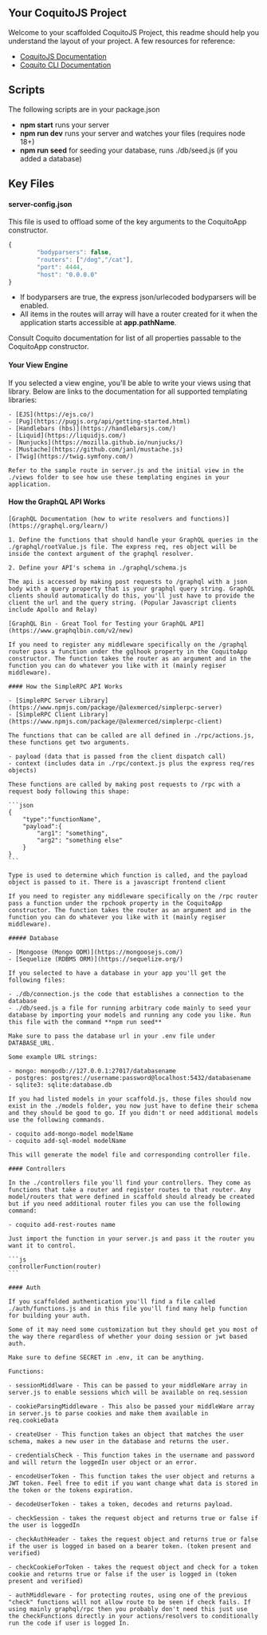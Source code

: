 ## Your CoquitoJS Project

Welcome to your scaffolded CoquitoJS Project, this readme should help you understand the layout of your project. A few resources for reference:
    
- [CoquitoJS Documentation](https://www.npmjs.com/package/coquito)
- [Coquito CLI Documentation](https://www.npmjs.com/package/coquito-cli)
    
## Scripts
    
The following scripts are in your package.json
    
- **npm start** runs your server
- **npm run dev** runs your server and watches your files (requires node 18+)
- **npm run seed** for seeding your database, runs ./db/seed.js (if you added a database)
    
## Key Files
    
#### server-config.json
    
This file is used to offload some of the key arguments to the CoquitoApp constructor.
    
```js
{
        "bodyparsers": false,
        "routers": ["/dog","/cat"],
        "port": 4444,        
        "host": "0.0.0.0"
}
```
    
- If bodyparsers are true, the express json/urlecoded bodyparsers will be enabled.
- All items in the routes will array will have a router created for it when the application starts accessible at **app.pathName**.
    
Consult Coquito documentation for list of all properties passable to the CoquitoApp constructor.
    
#### Your View Engine
    
If you selected a view engine, you'll be able to write your views using that library. Below are links to the documentation for all supported templating libraries:
    
    - [EJS](https://ejs.co/)
    - [Pug](https://pugjs.org/api/getting-started.html)
    - [Handlebars (hbs)](https://handlebarsjs.com/)
    - [Liquid](https://liquidjs.com/)
    - [Nunjucks](https://mozilla.github.io/nunjucks/)
    - [Mustache](https://github.com/janl/mustache.js)
    - [Twig](https://twig.symfony.com/)
    
    Refer to the sample route in server.js and the initial view in the ./views folder to see how use these templating engines in your application.
    
#### How the GraphQL API Works
    
    [GraphQL Documentation (how to write resolvers and functions)](https://graphql.org/learn/)
    
    1. Define the functions that should handle your GraphQL queries in the ./graphql/rootValue.js file. The express req, res object will be inside the context argument of the graphql resolver.
    
    2. Define your API's schema in ./graphql/schema.js
    
    The api is accessed by making post requests to /graphql with a json body with a query property that is your graphql query string. GraphQL clients should automatically do this, you'll just have to provide the client the url and the query string. (Popular Javascript clients include Apollo and Relay)
    
    [GraphQL Bin - Great Tool for Testing your GraphQL API](https://www.graphqlbin.com/v2/new)
    
    If you need to register any middleware specifically on the /graphql router pass a function under the gqlhook property in the CoquitoApp constructor. The function takes the router as an argument and in the function you can do whatever you like with it (mainly regiser middleware).
    
    #### How the SimpleRPC API Works
    
    - [SimpleRPC Server Library](https://www.npmjs.com/package/@alexmerced/simplerpc-server)
    - [SimpleRPC Client Library](https://www.npmjs.com/package/@alexmerced/simplerpc-client)
    
    The functions that can be called are all defined in ./rpc/actions.js, these functions get two arguments.
    
    - payload (data that is passed from the client dispatch call)
    - context (includes data in ./rpc/context.js plus the express req/res objects)
    
    These functions are called by making post requests to /rpc with a request body following this shape:
    
    ```json
    {
        "type":"functionName",
        "payload":{
            "arg1": "something",
            "arg2": "something else"
        }
    }
    ```
    
    Type is used to determine which function is called, and the payload object is passed to it. There is a javascript frontend client
    
    If you need to register any middleware specifically on the /rpc router pass a function under the rpchook property in the CoquitoApp constructor. The function takes the router as an argument and in the function you can do whatever you like with it (mainly regiser middleware).
    
    ##### Database

    - [Mongoose (Mongo ODM)](https://mongoosejs.com/)
    - [Sequelize (RDBMS ORM)](https://sequelize.org/)
    
    If you selected to have a database in your app you'll get the following files:
    
    - ./db/connection.js the code that establishes a connection to the database
    - ./db/seed.js a file for running arbitrary code mainly to seed your database by importing your models and running any code you like. Run this file with the command **npm run seed**
    
    Make sure to pass the database url in your .env file under DATABASE_URL.
    
    Some example URL strings:
    
    - mongo: mongodb://127.0.0.1:27017/databasename
    - postgres: postgres://username:password@localhost:5432/databasename
    - sqlite3: sqlite:database.db
    
    If you had listed models in your scaffold.js, those files should now exist in the ./models folder, you now just have to define their schema and they should be good to go. If you didn't or need additional models use the following commands.
    
    - coquito add-mongo-model modelName
    - coquito add-sql-model modelName
    
    This will generate the model file and corresponding controller file.
    
    #### Controllers
    
    In the ./controllers file you'll find your controllers. They come as functions that take a router and register routes to that router. Any model/routers that were defined in scaffold should already be created but if you need additional router files you can use the following command:
    
    - coquito add-rest-routes name
    
    Just import the function in your server.js and pass it the router you want it to control.
    
    ```js
    controllerFunction(router)
    ```
    
    #### Auth
    
    If you scaffolded authentication you'll find a file called ./auth/functions.js and in this file you'll find many help function for building your auth.
    
    Some of it may need some customization but they should get you most of the way there regardless of whether your doing session or jwt based auth.
    
    Make sure to define SECRET in .env, it can be anything.
    
    Functions:
    
    - sessionMiddlware - This can be passed to your middleWare array in server.js to enable sessions which will be available on req.session
    
    - cookieParsingMiddleware - This also be passed your middleWare array in server.js to parse cookies and make them available in req.cookieData
    
    - createUser - This function takes an object that matches the user schema, makes a new user in the database and returns the user.
    
    - credentialsCheck - This function takes in the username and password and will return the loggedIn user object or an error.
    
    - encodeUserToken - This function takes the user object and returns a JWT token. Feel free to edit if you want change what data is stored in the token or the tokens expiration.
    
    - decodeUserToken - takes a token, decodes and returns payload.
    
    - checkSession - takes the request object and returns true or false if the user is loggedIn
    
    - checkAuthHeader - takes the request object and returns true or false if the user is logged in based on a bearer token. (token present and verified)
    
    - checkCookieForToken - takes the request object and check for a token cookie and returns true or false if the user is logged in (token present and verified)
    
    - authMiddleware - for protecting routes, using one of the previous "check" functions will not allow route to be seen if check fails. If using mainly graphql/rpc then you probably don't need this just use the checkFunctions directly in your actions/resolvers to conditionally run the code if user is logged In.